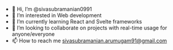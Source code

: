 - 👋 Hi, I’m @sivasubramanian0991
- 👀 I’m interested in Web development
- 🌱 I’m currently learning React and Svelte frameworks
- 💞️ I’m looking to collaborate on projects with real-time usage for anyone/everyone
- 📫 How to reach me sivasubramanian.arumugam91@gmail.com

<!---
sivasubramanian0991/sivasubramanian0991 is a ✨ special ✨ repository because its `README.md` (this file) appears on your GitHub profile.
You can click the Preview link to take a look at your changes.
--->
